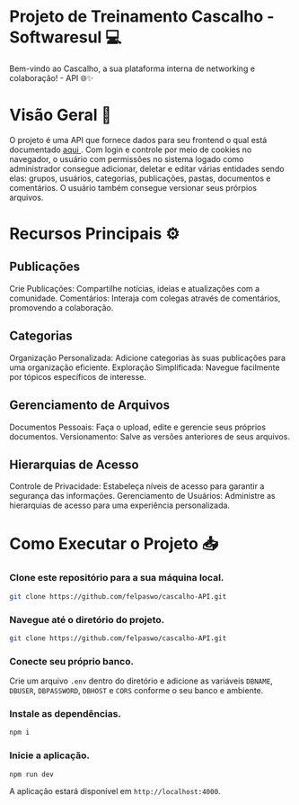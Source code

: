 # Projeto de Treinamento Cascalho - Softwaresul 💻
Bem-vindo ao Cascalho, a sua plataforma interna de networking e colaboração! - API 🌐✨

# Visão Geral 🎈

O projeto é uma API que fornece dados para seu frontend o qual está documentado <a href="https://github.com/Felpasw/cascalho-front"> aqui </a >. Com login e controle por meio de cookies no navegador, o usuário com permissões no sistema logado como administrador consegue adicionar, deletar e editar várias entidades sendo elas: grupos, usuários, categorias, publicações, pastas, documentos e comentários. O usuário também consegue versionar seus prórpios arquivos.
 
# Recursos Principais ⚙
## Publicações
Crie Publicações: Compartilhe notícias, ideias e atualizações com a comunidade.
Comentários: Interaja com colegas através de comentários, promovendo a colaboração.
## Categorias
Organização Personalizada: Adicione categorias às suas publicações para uma organização eficiente.
Exploração Simplificada: Navegue facilmente por tópicos específicos de interesse.
## Gerenciamento de Arquivos
Documentos Pessoais: Faça o upload, edite e gerencie seus próprios documentos.
Versionamento: Salve as versões anteriores de seus arquivos.
## Hierarquias de Acesso
Controle de Privacidade: Estabeleça níveis de acesso para garantir a segurança das informações.
Gerenciamento de Usuários: Administre as hierarquias de acesso para uma experiência personalizada.

# Como Executar o Projeto 📥

### Clone este repositório para a sua máquina local.
```bash
git clone https://github.com/felpaswo/cascalho-API.git
```
### Navegue até o diretório do projeto.
```bash
git clone https://github.com/felpaswo/cascalho-API.git
```

### Conecte seu próprio banco.
Crie um arquivo `.env` dentro do diretório e adicione as variáveis `DBNAME`, `DBUSER`, `DBPASSWORD`, `DBHOST` e `CORS` conforme o seu banco e ambiente.

### Instale as dependências.
```bash
npm i 
```
### Inicie a aplicação.
```bash
npm run dev 
```
A aplicação estará disponível em `http://localhost:4000`.
